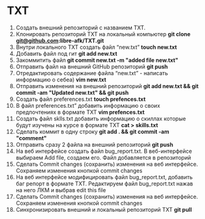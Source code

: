# TXT
1. Создать внешний репозиторий c названием TXT.
2. Клонировать репозиторий TXT на локальный компьютер __git clone git@github.com:libre-afk/TXT.git__
3. Внутри локального TXT создать файл “new.txt” __touch new.txt__ 
4. Добавить файл под гит __git add new.txt__ 
5. Закоммитить файл __git commit new.txt -m "added file new.txt"__
6. Отправить файл на внешний GitHub репозиторий __git push__
7. Отредактировать содержание файла “new.txt” - написать информацию о себеа)  __vim new.txt__
8. Отправить изменения на внешний репозиторий __git add new.txt && git commit -am "Updated new.txt" && git push__
9. Создать файл preferences.txt __touch prefences.txt__
10. В файл preferences.txt” добавить информацию о своих предпочтениях в формате TXT __vim prefences.txt__
11. Создать файл sklls.txt добавить информацию о скиллах которые будут изучены на курсе в формате TXT __cat > skills.txt__
12. Сделать коммит в одну строку __git add . && git commit -am "comment"__
13. Отправить сразу 2 файла на внешний репозиторий __git push__
14. На веб интерфейсе создать файл bug_report.txt.
В веб-интерфейсе выбираем Add file, создаем его. Файл добавляется в репозиторий
15. Сделать Commit changes (сохранить) изменения на веб интерфейсе.
Сохраняем изменения кнопкой commit changes
16. На веб интерфейсе модифицировать файл bug_report.txt, добавить баг репорт в формате TXT.
Редактируем файл bug_report.txt нажав на него ЛКМ и выбрав edit this file
17. Сделать Commit changes (сохранить) изменения на веб интерфейсе.
Сохраняем изменения кнопкой commit changes
18. Синхронизировать внешний и локальный репозиторий TXT __git pull__
